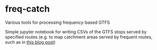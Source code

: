 # freq-catch

Various tools for processing frequency-based GTFS

Simple jupyter notebook for writing CSVs of the GTFS stops served by specified routes (e.g. to map catchment areas served by frequent routes, such as in [this blog post](https://blog.conveyal.com/access-in-seattle-fb5ef952c3ae))
